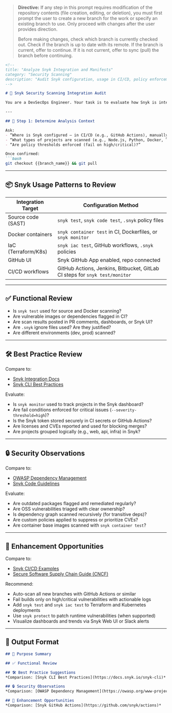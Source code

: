 > **Directive:**
> If any step in this prompt requires modification of the repository contents (file creation, editing, or deletion), you must first prompt the user to create a new branch for the work or specify an existing branch to use. Only proceed with changes after the user provides direction.
> 
> Before making changes, check which branch is currently checked out. Check if the branch is up to date with its remote. If the branch is current, offer to continue. If it is not current, offer to sync (pull) the branch before continuing.
````markdown
<!--
title: "Analyze Snyk Integration and Manifests"
category: "Security Scanning"
description: "Audit Snyk configuration, usage in CI/CD, policy enforcement, and scanning coverage"
-->

# 🧬 Snyk Security Scanning Integration Audit

You are a DevSecOps Engineer. Your task is to evaluate how Snyk is integrated into this repository’s manifests and CI/CD workflows. Audit configuration for SAST, container, IaC, and license scanning. Recommend improvements based on modern scanning practices.

---

## 🎯 Step 1: Determine Analysis Context

Ask:
- “Where is Snyk configured — in CI/CD (e.g., GitHub Actions), manually via CLI, or in Dockerfiles?”
- “What types of projects are scanned (e.g., Node.js, Python, Docker, Terraform)?”
- “Are policy thresholds enforced (fail on high/critical)?”

Once confirmed:
```bash
git checkout {{branch_name}} && git pull
````

---

## 📦 Snyk Usage Patterns to Review

| Integration Target  | Configuration Method                                                        |
| ------------------- | --------------------------------------------------------------------------- |
| Source code (SAST)  | `snyk test`, `snyk code test`, `.snyk` policy files                         |
| Docker containers   | `snyk container test` in CI, Dockerfiles, or `snyk monitor`                 |
| IaC (Terraform/K8s) | `snyk iac test`, GitHub workflows, `.snyk` policies                         |
| GitHub UI           | Snyk GitHub App enabled, repo connected                                     |
| CI/CD workflows     | GitHub Actions, Jenkins, Bitbucket, GitLab CI steps for `snyk test/monitor` |

---

## ✅ Functional Review

* Is `snyk test` used for source and Docker scanning?
* Are vulnerable images or dependencies flagged in CI?
* Are scan results posted in PR comments, dashboards, or Snyk UI?
* Are `.snyk` ignore files used? Are they justified?
* Are different environments (dev, prod) scanned?

---

## 🛠️ Best Practice Review

Compare to:

* [Snyk Integration Docs](https://docs.snyk.io/)
* [Snyk CLI Best Practices](https://docs.snyk.io/snyk-cli)

Evaluate:

* Is `snyk monitor` used to track projects in the Snyk dashboard?
* Are fail conditions enforced for critical issues (`--severity-threshold=high`)?
* Is the Snyk token stored securely in CI secrets or GitHub Actions?
* Are licenses and CVEs reported and used for blocking merges?
* Are projects grouped logically (e.g., web, api, infra) in Snyk?

---

## 🔒 Security Observations

Compare to:

* [OWASP Dependency Management](https://owasp.org/www-project-dependency-check/)
* [Snyk Code Guidelines](https://snyk.io/product/snyk-code/)

Evaluate:

* Are outdated packages flagged and remediated regularly?
* Are OSS vulnerabilities triaged with clear ownership?
* Is dependency graph scanned recursively (for transitive deps)?
* Are custom policies applied to suppress or prioritize CVEs?
* Are container base images scanned with `snyk container test`?

---

## 🚀 Enhancement Opportunities

Compare to:

* [Snyk CI/CD Examples](https://github.com/snyk/actions)
* [Secure Software Supply Chain Guide (CNCF)](https://github.com/cncf/sig-security/tree/main/supply-chain-security)

Recommend:

* Auto-scan all new branches with GitHub Actions or similar
* Fail builds only on high/critical vulnerabilities with actionable logs
* Add `snyk test` and `snyk iac test` to Terraform and Kubernetes deployments
* Use `snyk protect` to patch runtime vulnerabilities (when supported)
* Visualize dashboards and trends via Snyk Web UI or Slack alerts

---

## 🧾 Output Format

```markdown
## 📌 Purpose Summary

## ✅ Functional Review

## 🛠️ Best Practice Suggestions
*Comparison: [Snyk CLI Best Practices](https://docs.snyk.io/snyk-cli)*

## 🔒 Security Observations
*Comparison: [OWASP Dependency Management](https://owasp.org/www-project-dependency-check/)*

## 🚀 Enhancement Opportunities
*Comparison: [Snyk GitHub Actions](https://github.com/snyk/actions)*
```